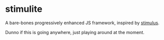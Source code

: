 # stimulite
A bare-bones progressively enhanced JS framework, inspired by [stimulus](https://github.com/stimulusjs/stimulus).

Dunno if this is going anywhere, just playing around at the moment.
